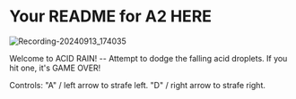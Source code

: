 # Your README for A2 HERE
![Recording-20240913_174035](https://github.com/user-attachments/assets/9bc45138-df83-4190-ad16-36f92d034b4c)


Welcome to ACID RAIN! -- Attempt to dodge the falling acid droplets. If you hit one, it's GAME OVER! 

Controls: 
"A" / left arrow to strafe left. 
"D" / right arrow to strafe right. 

